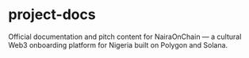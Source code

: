 # project-docs
Official documentation and pitch content for NairaOnChain — a cultural Web3 onboarding platform for Nigeria built on Polygon and Solana.
